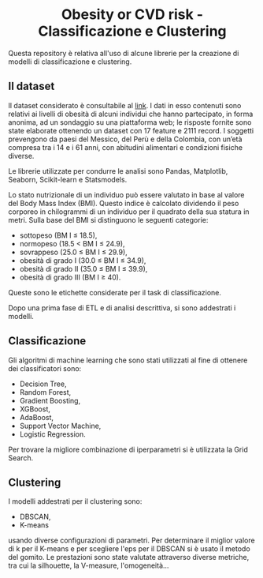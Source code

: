 <h1 align="center"> Obesity or CVD risk - Classificazione e Clustering </h1>

Questa repository è relativa all'uso di alcune librerie per la creazione di modelli di classificazione e clustering.

## Il dataset

Il dataset considerato è consultabile al [link](https://www.kaggle.com/datasets/aravindpcoder/obesity-or-cvd-risk-classifyregressorcluster/data). 
I dati in esso contenuti sono relativi ai livelli di obesità di alcuni individui che hanno partecipato, in forma anonima, ad un sondaggio su una piattaforma web; le risposte fornite sono state elaborate ottenendo un dataset con 17 feature e 2111 record. I soggetti prevengono da paesi del Messico, del Perù e della Colombia, con un’età compresa tra i 14 e i 61 anni, con abitudini alimentari e condizioni fisiche diverse.

Le librerie utilizzate per condurre le analisi sono Pandas, Matplotlib, Seaborn, Scikit-learn e Statsmodels.

Lo stato nutrizionale di un individuo può essere valutato in base al valore del Body Mass Index (BMI). Questo indice è calcolato dividendo il peso corporeo in chilogrammi di un individuo per il quadrato della sua statura in
metri. Sulla base del BMI si distinguono le seguenti categorie:
* sottopeso (BM I ≤ 18.5),
* normopeso (18.5 < BM I ≤ 24.9),
* sovrappeso (25.0 ≤ BM I ≤ 29.9),
* obesità di grado I (30.0 ≤ BM I ≤ 34.9),
* obesità di grado II (35.0 ≤ BM I ≤ 39.9),
* obesità di grado III (BM I ≥ 40).

Queste sono le etichette considerate per il task di classificazione.

Dopo una prima fase di ETL e di analisi descrittiva, si sono addestrati i modelli.

## Classificazione

Gli algoritmi di machine learning che sono stati utilizzati al fine di ottenere dei classificatori sono:
* Decision Tree,
* Random Forest,
* Gradient Boosting,
* XGBoost,
* AdaBoost,
* Support Vector Machine,
* Logistic Regression.

Per trovare la migliore combinazione di iperparametri si è utilizzata la Grid Search.

## Clustering

I modelli addestrati per il clustering sono:
* DBSCAN,
* K-means

usando diverse configurazioni di parametri.
Per determinare il miglior valore di k per il K-means e per scegliere l'eps per il DBSCAN si è usato il metodo del gomito.
Le prestazioni sono state valutate attraverso diverse metriche, tra cui la silhouette, la V-measure, l'omogeneità...
